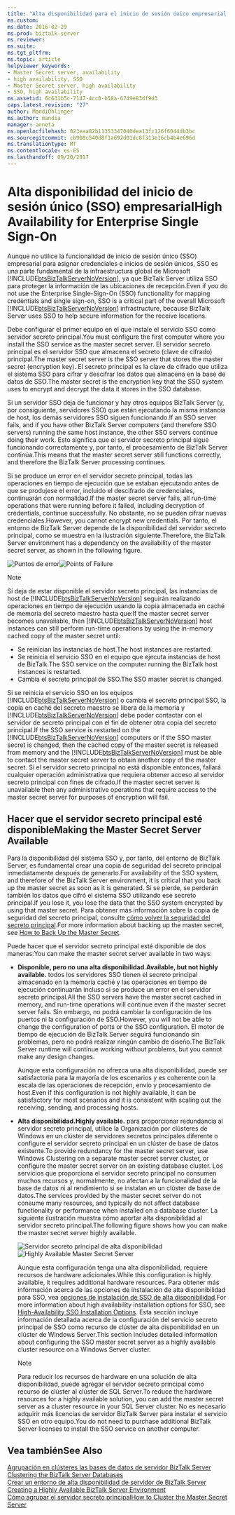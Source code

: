 ```yaml
---
title: "Alta disponibilidad para el inicio de sesión único empresarial | Documentos de Microsoft"
ms.custom: 
ms.date: 2016-02-29
ms.prod: biztalk-server
ms.reviewer: 
ms.suite: 
ms.tgt_pltfrm: 
ms.topic: article
helpviewer_keywords:
- Master Secret server, availability
- high availability, SSO
- Master Secret server, high availability
- SSO, high availability
ms.assetid: 6c631b5c-7147-4cc0-b58a-6749e83df9d3
caps.latest.revision: "27"
author: MandiOhlinger
ms.author: mandia
manager: anneta
ms.openlocfilehash: 023eaa82b11353347040dea13fc126f6044db3bc
ms.sourcegitcommit: cb908c540d8f1a692d01dc8f313e16cb4b4e696d
ms.translationtype: MT
ms.contentlocale: es-ES
ms.lasthandoff: 09/20/2017
---
```

# <a name="high-availability-for-enterprise-single-sign-on"></a><span data-ttu-id="95c7d-102">Alta disponibilidad del inicio de sesión único (SSO) empresarial</span><span class="sxs-lookup"><span data-stu-id="95c7d-102">High Availability for Enterprise Single Sign-On</span></span>
<span data-ttu-id="95c7d-103">Aunque no utilice la funcionalidad de inicio de sesión único (SSO) empresarial para asignar credenciales e inicios de sesión únicos, SSO es una parte fundamental de la infraestructura global de Microsoft [!INCLUDE[btsBizTalkServerNoVersion](../includes/btsbiztalkservernoversion-md.md)], ya que BizTalk Server utiliza SSO para proteger la información de las ubicaciones de recepción.</span><span class="sxs-lookup"><span data-stu-id="95c7d-103">Even if you do not use the Enterprise Single-Sign-On (SSO) functionality for mapping credentials and single sign-on, SSO is a critical part of the overall Microsoft [!INCLUDE[btsBizTalkServerNoVersion](../includes/btsbiztalkservernoversion-md.md)] infrastructure, because BizTalk Server uses SSO to help secure information for the receive locations.</span></span>  
  
 <span data-ttu-id="95c7d-104">Debe configurar el primer equipo en el que instale el servicio SSO como servidor secreto principal.</span><span class="sxs-lookup"><span data-stu-id="95c7d-104">You must configure the first computer where you install the SSO service as the master secret server.</span></span> <span data-ttu-id="95c7d-105">El servidor secreto principal es el servidor SSO que almacena el secreto (clave de cifrado) principal.</span><span class="sxs-lookup"><span data-stu-id="95c7d-105">The master secret server is the SSO server that stores the master secret (encryption key).</span></span> <span data-ttu-id="95c7d-106">El secreto principal es la clave de cifrado que utiliza el sistema SSO para cifrar y descifrar los datos que almacena en la base de datos de SSO.</span><span class="sxs-lookup"><span data-stu-id="95c7d-106">The master secret is the encryption key that the SSO system uses to encrypt and decrypt the data it stores in the SSO database.</span></span>  
  
 <span data-ttu-id="95c7d-107">Si un servidor SSO deja de funcionar y hay otros equipos BizTalk Server (y, por consiguiente, servidores SSO) que están ejecutando la misma instancia de host, los demás servidores SSO siguen funcionando.</span><span class="sxs-lookup"><span data-stu-id="95c7d-107">If an SSO server fails, and if you have other BizTalk Server computers (and therefore SSO servers) running the same host instance, the other SSO servers continue doing their work.</span></span> <span data-ttu-id="95c7d-108">Esto significa que el servidor secreto principal sigue funcionando correctamente y, por tanto, el procesamiento de BizTalk Server continúa.</span><span class="sxs-lookup"><span data-stu-id="95c7d-108">This means that the master secret server still functions correctly, and therefore the BizTalk Server processing continues.</span></span>  
  
 <span data-ttu-id="95c7d-109">Si se produce un error en el servidor secreto principal, todas las operaciones en tiempo de ejecución que se estaban ejecutando antes de que se produjese el error, incluido el descifrado de credenciales, continuarán con normalidad.</span><span class="sxs-lookup"><span data-stu-id="95c7d-109">If the master secret server fails, all run-time operations that were running before it failed, including decryption of credentials, continue successfully.</span></span> <span data-ttu-id="95c7d-110">No obstante, no se pueden cifrar nuevas credenciales.</span><span class="sxs-lookup"><span data-stu-id="95c7d-110">However, you cannot encrypt new credentials.</span></span> <span data-ttu-id="95c7d-111">Por tanto, el entorno de BizTalk Server depende de la disponibilidad del servidor secreto principal, como se muestra en la ilustración siguiente.</span><span class="sxs-lookup"><span data-stu-id="95c7d-111">Therefore, the BizTalk Server environment has a dependency on the availability of the master secret server, as shown in the following figure.</span></span>  
  
 <span data-ttu-id="95c7d-112">![Puntos de error](../core/media/tdi-highava-pointsfailure-mss.gif "TDI_HighAva_PointsFailure_MSS")</span><span class="sxs-lookup"><span data-stu-id="95c7d-112">![Points of Failure](../core/media/tdi-highava-pointsfailure-mss.gif "TDI_HighAva_PointsFailure_MSS")</span></span>  
  
> [!NOTE]
>  <span data-ttu-id="95c7d-113">Si deja de estar disponible el servidor secreto principal, las instancias de host de [!INCLUDE[btsBizTalkServerNoVersion](../includes/btsbiztalkservernoversion-md.md)] seguirán realizando operaciones en tiempo de ejecución usando la copia almacenada en caché de memoria del secreto maestro hasta que:</span><span class="sxs-lookup"><span data-stu-id="95c7d-113">If the master secret server becomes unavailable, then [!INCLUDE[btsBizTalkServerNoVersion](../includes/btsbiztalkservernoversion-md.md)] host instances can still perform run-time operations by using the in-memory cached copy of the master secret until:</span></span>  
>   
>  -   <span data-ttu-id="95c7d-114">Se reinician las instancias de host.</span><span class="sxs-lookup"><span data-stu-id="95c7d-114">The host instances are restarted.</span></span>  
> -   <span data-ttu-id="95c7d-115">Se reinicia el servicio SSO en el equipo que ejecuta instancias de host de BizTalk.</span><span class="sxs-lookup"><span data-stu-id="95c7d-115">The SSO service on the computer running the BizTalk host instances is restarted.</span></span>  
> -   <span data-ttu-id="95c7d-116">Cambia el secreto principal de SSO.</span><span class="sxs-lookup"><span data-stu-id="95c7d-116">The SSO master secret is changed.</span></span>  
>   
>  <span data-ttu-id="95c7d-117">Si se reinicia el servicio SSO en los equipos [!INCLUDE[btsBizTalkServerNoVersion](../includes/btsbiztalkservernoversion-md.md)] o cambia el secreto principal SSO, la copia en caché del secreto maestro se libera de la memoria y [!INCLUDE[btsBizTalkServerNoVersion](../includes/btsbiztalkservernoversion-md.md)] debe poder contactar con el servidor de secreto principal con el fin de obtener otra copia del secreto principal.</span><span class="sxs-lookup"><span data-stu-id="95c7d-117">If the SSO service is restarted on the [!INCLUDE[btsBizTalkServerNoVersion](../includes/btsbiztalkservernoversion-md.md)] computers or if the SSO master secret is changed, then the cached copy of the master secret is released from memory and the [!INCLUDE[btsBizTalkServerNoVersion](../includes/btsbiztalkservernoversion-md.md)] must be able to contact the master secret server to obtain another copy of the master secret.</span></span> <span data-ttu-id="95c7d-118">Si el servidor secreto principal no está disponible entonces, fallará cualquier operación administrativa que requiera obtener acceso al servidor secreto principal con fines de cifrado.</span><span class="sxs-lookup"><span data-stu-id="95c7d-118">If the master secret server is unavailable then any administrative operations that require access to the master secret server for purposes of encryption will fail.</span></span>  
  
## <a name="making-the-master-secret-server-available"></a><span data-ttu-id="95c7d-119">Hacer que el servidor secreto principal esté disponible</span><span class="sxs-lookup"><span data-stu-id="95c7d-119">Making the Master Secret Server Available</span></span>  
 <span data-ttu-id="95c7d-120">Para la disponibilidad del sistema SSO y, por tanto, del entorno de BizTalk Server, es fundamental crear una copia de seguridad del secreto principal inmediatamente después de generarlo.</span><span class="sxs-lookup"><span data-stu-id="95c7d-120">For availability of the SSO system, and therefore of the BizTalk Server environment, it is critical that you back up the master secret as soon as it is generated.</span></span> <span data-ttu-id="95c7d-121">Si se pierde, se perderán también los datos que cifró el sistema SSO utilizando ese secreto principal.</span><span class="sxs-lookup"><span data-stu-id="95c7d-121">If you lose it, you lose the data that the SSO system encrypted by using that master secret.</span></span> <span data-ttu-id="95c7d-122">Para obtener más información sobre la copia de seguridad del secreto principal, consulte [cómo volver la seguridad del secreto principal](../core/how-to-back-up-the-master-secret.md).</span><span class="sxs-lookup"><span data-stu-id="95c7d-122">For more information about backing up the master secret, see [How to Back Up the Master Secret](../core/how-to-back-up-the-master-secret.md).</span></span>  
  
 <span data-ttu-id="95c7d-123">Puede hacer que el servidor secreto principal esté disponible de dos maneras:</span><span class="sxs-lookup"><span data-stu-id="95c7d-123">You can make the master secret server available in two ways:</span></span>  
  
-   <span data-ttu-id="95c7d-124">**Disponible, pero no una alta disponibilidad.**</span><span class="sxs-lookup"><span data-stu-id="95c7d-124">**Available, but not highly available.**</span></span> <span data-ttu-id="95c7d-125">todos los servidores SSO tienen el secreto principal almacenado en la memoria caché y las operaciones en tiempo de ejecución continuarán incluso si se produce un error en el servidor secreto principal.</span><span class="sxs-lookup"><span data-stu-id="95c7d-125">All the SSO servers have the master secret cached in memory, and run-time operations will continue even if the master secret server fails.</span></span> <span data-ttu-id="95c7d-126">Sin embargo, no podrá cambiar la configuración de los puertos ni la configuración de SSO.</span><span class="sxs-lookup"><span data-stu-id="95c7d-126">However, you will not be able to change the configuration of ports or the SSO configuration.</span></span> <span data-ttu-id="95c7d-127">El motor de tiempo de ejecución de BizTalk Server seguirá funcionando sin problemas, pero no podrá realizar ningún cambio de diseño.</span><span class="sxs-lookup"><span data-stu-id="95c7d-127">The BizTalk Server runtime will continue working without problems, but you cannot make any design changes.</span></span>  
  
     <span data-ttu-id="95c7d-128">Aunque esta configuración no ofrezca una alta disponibilidad, puede ser satisfactoria para la mayoría de los escenarios y es coherente con la escala de las operaciones de recepción, envío y procesamiento de host.</span><span class="sxs-lookup"><span data-stu-id="95c7d-128">Even if this configuration is not highly available, it can be satisfactory for most scenarios and it is consistent with scaling out the receiving, sending, and processing hosts.</span></span>  
  
-   <span data-ttu-id="95c7d-129">**Alta disponibilidad.**</span><span class="sxs-lookup"><span data-stu-id="95c7d-129">**Highly available.**</span></span> <span data-ttu-id="95c7d-130">para proporcionar redundancia al servidor secreto principal, utilice la Organización por clústeres de Windows en un clúster de servidores secretos principales diferente o configure el servidor secreto principal en un clúster de base de datos existente.</span><span class="sxs-lookup"><span data-stu-id="95c7d-130">To provide redundancy for the master secret server, use Windows Clustering on a separate master secret server cluster, or configure the master secret server on an existing database cluster.</span></span> <span data-ttu-id="95c7d-131">Los servicios que proporciona el servidor secreto principal no consumen muchos recursos y, normalmente, no afectan a la funcionalidad de la base de datos ni al rendimiento si se instalan en un clúster de base de datos.</span><span class="sxs-lookup"><span data-stu-id="95c7d-131">The services provided by the master secret server do not consume many resources, and typically do not affect database functionality or performance when installed on a database cluster.</span></span> <span data-ttu-id="95c7d-132">La siguiente ilustración muestra cómo aportar alta disponibilidad al servidor secreto principal.</span><span class="sxs-lookup"><span data-stu-id="95c7d-132">The following figure shows how you can make the master secret server highly available.</span></span>  
  
     <span data-ttu-id="95c7d-133">![Servidor secreto principal de alta disponibilidad](../core/media/tdi-highava-msscluster.gif "TDI_HighAva_MSSCluster")</span><span class="sxs-lookup"><span data-stu-id="95c7d-133">![Highly Available Master Secret Server](../core/media/tdi-highava-msscluster.gif "TDI_HighAva_MSSCluster")</span></span>  
  
     <span data-ttu-id="95c7d-134">Aunque esta configuración tenga una alta disponibilidad, requiere recursos de hardware adicionales.</span><span class="sxs-lookup"><span data-stu-id="95c7d-134">While this configuration is highly available, it requires additional hardware resources.</span></span> <span data-ttu-id="95c7d-135">Para obtener más información acerca de las opciones de instalación de alta disponibilidad para SSO, vea [opciones de instalación de SSO de alta disponibilidad](../core/high-availability-sso-installation-options.md).</span><span class="sxs-lookup"><span data-stu-id="95c7d-135">For more information about high availability installation options for SSO, see [High-Availability SSO Installation Options](../core/high-availability-sso-installation-options.md).</span></span> <span data-ttu-id="95c7d-136">Esta sección incluye información detallada acerca de la configuración del servicio secreto principal de SSO como recurso de clúster de alta disponibilidad en un clúster de Windows Server.</span><span class="sxs-lookup"><span data-stu-id="95c7d-136">This section includes detailed information about configuring the SSO master secret server as a highly available cluster resource on a Windows Server cluster.</span></span>  
  
    > [!NOTE]
    >  <span data-ttu-id="95c7d-137">Para reducir los recursos de hardware en una solución de alta disponibilidad, puede agregar el servidor secreto principal como recurso de clúster al clúster de SQL Server.</span><span class="sxs-lookup"><span data-stu-id="95c7d-137">To reduce the hardware resources for a highly available solution, you can add the master secret server as a cluster resource in your SQL Server cluster.</span></span> <span data-ttu-id="95c7d-138">No es necesario adquirir más licencias de servidor BizTalk Server para instalar el servicio SSO en otro equipo.</span><span class="sxs-lookup"><span data-stu-id="95c7d-138">You do not need to purchase additional BizTalk Server licenses to install the SSO service on another computer.</span></span>  
  
## <a name="see-also"></a><span data-ttu-id="95c7d-139">Vea también</span><span class="sxs-lookup"><span data-stu-id="95c7d-139">See Also</span></span>  
 <span data-ttu-id="95c7d-140">[Agrupación en clústeres las bases de datos de servidor BizTalk Server](../core/clustering-the-biztalk-server-databases1.md) </span><span class="sxs-lookup"><span data-stu-id="95c7d-140">[Clustering the BizTalk Server Databases](../core/clustering-the-biztalk-server-databases1.md) </span></span>  
 <span data-ttu-id="95c7d-141">[Crear un entorno de alta disponibilidad de servidor de BizTalk Server](../core/creating-a-highly-available-biztalk-server-environment.md) </span><span class="sxs-lookup"><span data-stu-id="95c7d-141">[Creating a Highly Available BizTalk Server Environment](../core/creating-a-highly-available-biztalk-server-environment.md) </span></span>  
 [<span data-ttu-id="95c7d-142">Cómo agrupar el servidor secreto principal</span><span class="sxs-lookup"><span data-stu-id="95c7d-142">How to Cluster the Master Secret Server</span></span>](../core/how-to-cluster-the-master-secret-server1.md)